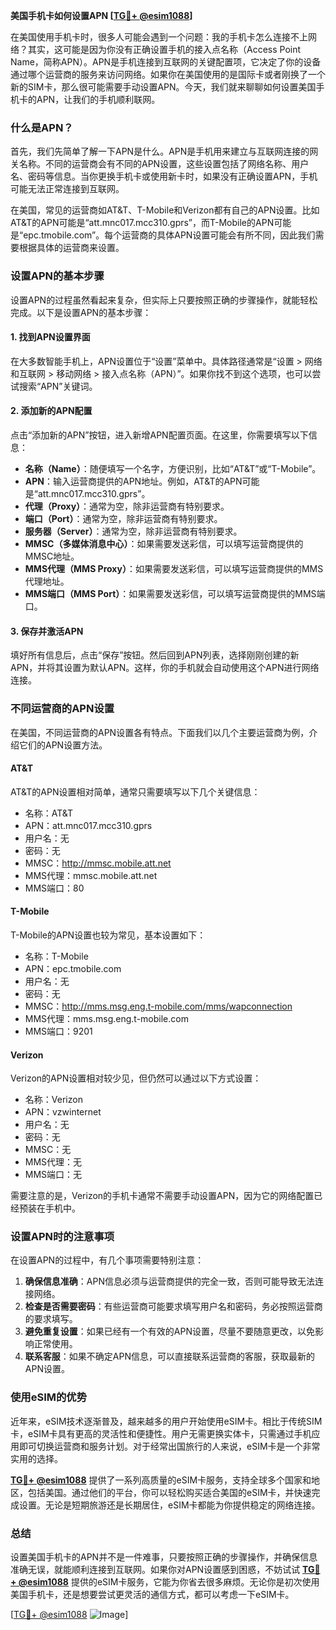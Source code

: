 **美国手机卡如何设置APN [[TG💪+ @esim1088](https://t.me/s/esim1088)]**

在美国使用手机卡时，很多人可能会遇到一个问题：我的手机卡怎么连接不上网络？其实，这可能是因为你没有正确设置手机的接入点名称（Access Point Name，简称APN）。APN是手机连接到互联网的关键配置项，它决定了你的设备通过哪个运营商的服务来访问网络。如果你在美国使用的是国际卡或者刚换了一个新的SIM卡，那么很可能需要手动设置APN。今天，我们就来聊聊如何设置美国手机卡的APN，让我们的手机顺利联网。

### 什么是APN？

首先，我们先简单了解一下APN是什么。APN是手机用来建立与互联网连接的网关名称。不同的运营商会有不同的APN设置，这些设置包括了网络名称、用户名、密码等信息。当你更换手机卡或使用新卡时，如果没有正确设置APN，手机可能无法正常连接到互联网。

在美国，常见的运营商如AT&T、T-Mobile和Verizon都有自己的APN设置。比如AT&T的APN可能是“att.mnc017.mcc310.gprs”，而T-Mobile的APN可能是“epc.tmobile.com”。每个运营商的具体APN设置可能会有所不同，因此我们需要根据具体的运营商来设置。

### 设置APN的基本步骤

设置APN的过程虽然看起来复杂，但实际上只要按照正确的步骤操作，就能轻松完成。以下是设置APN的基本步骤：

#### 1. 找到APN设置界面

在大多数智能手机上，APN设置位于“设置”菜单中。具体路径通常是“设置 > 网络和互联网 > 移动网络 > 接入点名称（APN）”。如果你找不到这个选项，也可以尝试搜索“APN”关键词。

#### 2. 添加新的APN配置

点击“添加新的APN”按钮，进入新增APN配置页面。在这里，你需要填写以下信息：

- **名称（Name）**：随便填写一个名字，方便识别，比如“AT&T”或“T-Mobile”。
- **APN**：输入运营商提供的APN地址。例如，AT&T的APN可能是“att.mnc017.mcc310.gprs”。
- **代理（Proxy）**：通常为空，除非运营商有特别要求。
- **端口（Port）**：通常为空，除非运营商有特别要求。
- **服务器（Server）**：通常为空，除非运营商有特别要求。
- **MMSC（多媒体消息中心）**：如果需要发送彩信，可以填写运营商提供的MMSC地址。
- **MMS代理（MMS Proxy）**：如果需要发送彩信，可以填写运营商提供的MMS代理地址。
- **MMS端口（MMS Port）**：如果需要发送彩信，可以填写运营商提供的MMS端口。

#### 3. 保存并激活APN

填好所有信息后，点击“保存”按钮。然后回到APN列表，选择刚刚创建的新APN，并将其设置为默认APN。这样，你的手机就会自动使用这个APN进行网络连接。

### 不同运营商的APN设置

在美国，不同运营商的APN设置各有特点。下面我们以几个主要运营商为例，介绍它们的APN设置方法。

#### AT&T

AT&T的APN设置相对简单，通常只需要填写以下几个关键信息：
- 名称：AT&T
- APN：att.mnc017.mcc310.gprs
- 用户名：无
- 密码：无
- MMSC：http://mmsc.mobile.att.net
- MMS代理：mmsc.mobile.att.net
- MMS端口：80

#### T-Mobile

T-Mobile的APN设置也较为常见，基本设置如下：
- 名称：T-Mobile
- APN：epc.tmobile.com
- 用户名：无
- 密码：无
- MMSC：http://mms.msg.eng.t-mobile.com/mms/wapconnection
- MMS代理：mms.msg.eng.t-mobile.com
- MMS端口：9201

#### Verizon

Verizon的APN设置相对较少见，但仍然可以通过以下方式设置：
- 名称：Verizon
- APN：vzwinternet
- 用户名：无
- 密码：无
- MMSC：无
- MMS代理：无
- MMS端口：无

需要注意的是，Verizon的手机卡通常不需要手动设置APN，因为它的网络配置已经预装在手机中。

### 设置APN时的注意事项

在设置APN的过程中，有几个事项需要特别注意：

1. **确保信息准确**：APN信息必须与运营商提供的完全一致，否则可能导致无法连接网络。
2. **检查是否需要密码**：有些运营商可能要求填写用户名和密码，务必按照运营商的要求填写。
3. **避免重复设置**：如果已经有一个有效的APN设置，尽量不要随意更改，以免影响正常使用。
4. **联系客服**：如果不确定APN信息，可以直接联系运营商的客服，获取最新的APN设置。

### 使用eSIM的优势

近年来，eSIM技术逐渐普及，越来越多的用户开始使用eSIM卡。相比于传统SIM卡，eSIM卡具有更高的灵活性和便捷性。用户无需更换实体卡，只需通过手机应用即可切换运营商和服务计划。对于经常出国旅行的人来说，eSIM卡是一个非常实用的选择。

**[TG💪+ @esim1088](https://t.me/s/esim1088)** 提供了一系列高质量的eSIM卡服务，支持全球多个国家和地区，包括美国。通过他们的平台，你可以轻松购买适合美国的eSIM卡，并快速完成设置。无论是短期旅游还是长期居住，eSIM卡都能为你提供稳定的网络连接。

### 总结

设置美国手机卡的APN并不是一件难事，只要按照正确的步骤操作，并确保信息准确无误，就能顺利连接到互联网。如果你对APN设置感到困惑，不妨试试 **[TG💪+ @esim1088](https://t.me/s/esim1088)** 提供的eSIM卡服务，它能为你省去很多麻烦。无论你是初次使用美国手机卡，还是想要尝试更灵活的通信方式，都可以考虑一下eSIM卡。

[[TG💪+ @esim1088](https://t.me/s/esim1088) ![Image](https://i.postimg.cc/4NQfJmqS/Snipaste-2025-05-13-00-14-12.png)]